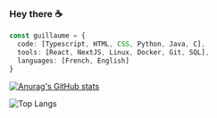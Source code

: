 ### Hey there ☕

```typescript
const guillaume = {
  code: [Typescript, HTML, CSS, Python, Java, C],
  tools: [React, NextJS, Linux, Docker, Git, SQL],
  languages: [French, English]
}
```

[![Anurag's GitHub stats](https://github-readme-stats-nine-alpha-46.vercel.app/api?username=Cereal38&hide=stars&show_icons=true&rank_icon=percentile&theme=transparent&border_color=fefefe&text_color=f0f0f0&title_color=fefefe)](https://github.com/anuraghazra/github-readme-stats)

![Top Langs](https://github-readme-stats-nine-alpha-46.vercel.app/api/top-langs/?username=Cereal38&langs_count=8)
